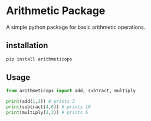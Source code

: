 # Arithmetic Package
 A simple python package for basic arithmetic operations.

 ## installation

 ```sh
 pip install arithmeticops

```
## Usage

```python
from arithmeticops import add, subtract, multiply

print(add(1,2)) # prints 3
print(subtract(4,6)) # prints 10
print(multiply(2,3)) # prints 6


 
